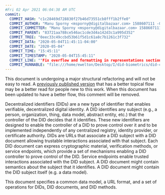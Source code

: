 ```yaml
---
#Fri 02 Apr 2021 06:04:38 AM UTC
commit:
  COMMIT_HASH: "c1c28469d728830f27b46d73551cb8fff1b2ffe0"
  COMMIT_AUTHOR: "Manu Sporny <msporny@digitalbazaar.com> 1588607111 -0400"
  COMMIT_COMMITTER: "Manu Sporny <msporny@digitalbazaar.com> 1588607111 -0400"
  COMMIT_PARENT: "83721aa788ce546ac1cde3d4a142d3c1a995d352"
  COMMIT_TREE: "0eec33c49ccbd53b61f5d1c61a8c7b1261c3f732"
  COMMIT_DATA: "2020-05-04T11:45:11-04:00"
  COMMIT_DATE: "2020-05-04"
  COMMIT_TIME: "15:45:11"
  COMMIT_TIMESTAMP: "2020-05-04T15:45:11"
  COMMIT_LINE: ""Fix overflow and formatting in representations section."
  COMMIT_RUNNABLE: "file:///home/ewelton/Desktop/I/did-biometrics/did-core-dataset/analysis/gitinfo/c1c28469d728830f27b46d73551cb8fff1b2ffe0/snapshot/index.html"
---
```


<section id="abstract">
<p class="issue">
This document is undergoing a major structural refactoring and will not be easy
to read. A <a href="https://www.w3.org/TR/2019/WD-did-core-20191209/">previously
published version</a> that has a better topical flow may be a better read for
people new to this work. When this document has been updated to have a
better flow, this comment will be removed.
    </p>
<p>
<a>Decentralized identifiers</a> (DIDs) are a new type of identifier that
enables verifiable, decentralized digital identity. A <a>DID</a> identifies any
subject (e.g., a person, organization, thing, data model, abstract entity, etc.)
that the controller of the <a>DID</a> decides that it identifies. These new
identifiers are designed to enable the controller of a <a>DID</a> to prove
control over it and to be implemented independently of any centralized registry,
identity provider, or certificate authority. <a>DID</a>s are URLs that associate
a <a>DID subject</a> with a <a>DID document</a> allowing trustable interactions
associated with that subject. Each <a>DID document</a> can express cryptographic
material, verification methods, or <a>service endpoints</a>, which provide a set
of mechanisms enabling a <a>DID controller</a> to prove control of the
<a>DID</a>. <a>Service endpoints</a> enable trusted interactions associated with
the <a>DID subject</a>. A <a>DID document</a> might contain semantics about the
subject that it identifies. A <a>DID document</a> might contain the <a>DID
subject</a> itself (e.g. a data model).
    </p>
<p>
This document specifies a common data model, a URL format, and a set of
operations for <a>DIDs</a>, <a>DID documents</a>, and <a>DID methods</a>.
    </p>
</section>
